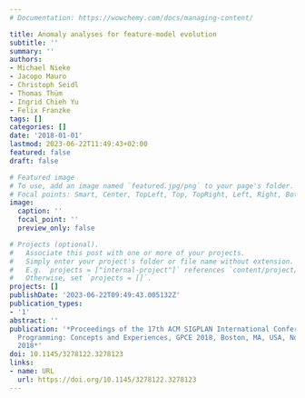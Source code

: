 ```yaml
---
# Documentation: https://wowchemy.com/docs/managing-content/

title: Anomaly analyses for feature-model evolution
subtitle: ''
summary: ''
authors:
- Michael Nieke
- Jacopo Mauro
- Christoph Seidl
- Thomas Thüm
- Ingrid Chieh Yu
- Felix Franzke
tags: []
categories: []
date: '2018-01-01'
lastmod: 2023-06-22T11:49:43+02:00
featured: false
draft: false

# Featured image
# To use, add an image named `featured.jpg/png` to your page's folder.
# Focal points: Smart, Center, TopLeft, Top, TopRight, Left, Right, BottomLeft, Bottom, BottomRight.
image:
  caption: ''
  focal_point: ''
  preview_only: false

# Projects (optional).
#   Associate this post with one or more of your projects.
#   Simply enter your project's folder or file name without extension.
#   E.g. `projects = ["internal-project"]` references `content/project/deep-learning/index.md`.
#   Otherwise, set `projects = []`.
projects: []
publishDate: '2023-06-22T09:49:43.005132Z'
publication_types:
- '1'
abstract: ''
publication: '*Proceedings of the 17th ACM SIGPLAN International Conference on Generative
  Programming: Concepts and Experiences, GPCE 2018, Boston, MA, USA, November 5-6,
  2018*'
doi: 10.1145/3278122.3278123
links:
- name: URL
  url: https://doi.org/10.1145/3278122.3278123
---
```

